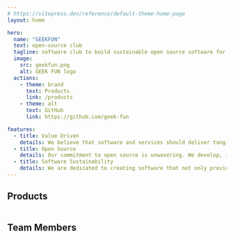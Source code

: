 ```yaml
---
# https://vitepress.dev/reference/default-theme-home-page
layout: home

hero:
  name: "GEEKFUN"
  text: open-source club
  tagline: software club to build sustainable open source software for the world
  image:
    src: geekfun.png
    alt: GEEK FUN logo
  actions:
    - theme: brand
      text: Products
      link: /products
    - theme: alt
      text: GitHub
      link: https://github.com/geek-fun

features:
  - title: Value Driven
    details: We believe that software and services should deliver tangible value to both individuals and industries. By adhering to a value-oriented approach, we define and uphold key principles that focus on continuously driving meaningful outcomes and delivering long-term benefits.
  - title: Open Source
    details: Our commitment to open source is unwavering. We develop, iterate, and improve our software through transparent, collaborative processes that foster innovation and community-driven progress.
  - title: Software Sustainability
    details: We are dedicated to creating software that not only provides value but also prioritizes sustainability. Our goal is to develop solutions that contribute positively to the world while ensuring their long-term viability and impact.
---
```


## Products

<div style="display: flex;flex-wrap: wrap; justify-content: space-evenly;">
<Product :product='{name: "DocKit", logo: "/dockit.png",preview: "/dockit-client-ui.png", description: "A better NoSQL GUI client for Mac, Windows and Linux", url: "https://dockit.geekfun.club/"}'></Product>
<Product :product='{name: "AnyTerm", logo: "/anyterm.png",preview: "/anyterm-client-ui.png", description: "Supper lightweight SSH client and terminal for Mac, Windows and Linux", url: "https://github.com/geek-fun/AnyTerm"}'></Product>
<Product :product='{name: "ServerlessInsight", logo: "/serverlessinsight.png",preview: "/serverlessinsight-preview.png", description: "Full life cycle cross providers serverless application management for your fast-growing business.", url: "https://github.com/geek-fun/hostsless"}'></Product>
<Product :product='{name: "jest-search", logo: "/jest-search.png",preview: "/jest-search-preview.png", description: "Jest preset for running tests with local ElasticSearch, OpenSearch and ZincSearch.", url: "https://github.com/geek-fun/jest-search"}'></Product>
</div>

## Team Members
<TeamMembers></TeamMembers>
